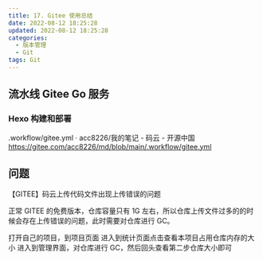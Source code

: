 ```yaml
---
title: 17. Gitee 使用总结
date: 2022-08-12 18:25:28
updated: 2022-08-12 18:25:28
categories:
  - 版本管理
  - Git
tags: Git
---
```


## 流水线 Gitee Go 服务

### Hexo 构建和部署

.workflow/gitee.yml · acc8226/我的笔记 - 码云 - 开源中国
<https://gitee.com/acc8226/md/blob/main/.workflow/gitee.yml>

## 问题

【GITEE】码云上传代码文件出现上传错误的问题

正常 GITEE 的免费版本，仓库容量只有 1G 左右，所以仓库上传文件过多的的时候会存在上传错误的问题，此时需要对仓库进行 GC。

打开自己的项目，到项目页面
进入到统计页面点击查看本项目占用仓库内存的大小
进入到管理界面，对仓库进行 GC，然后回头查看第二步仓库大小即可
